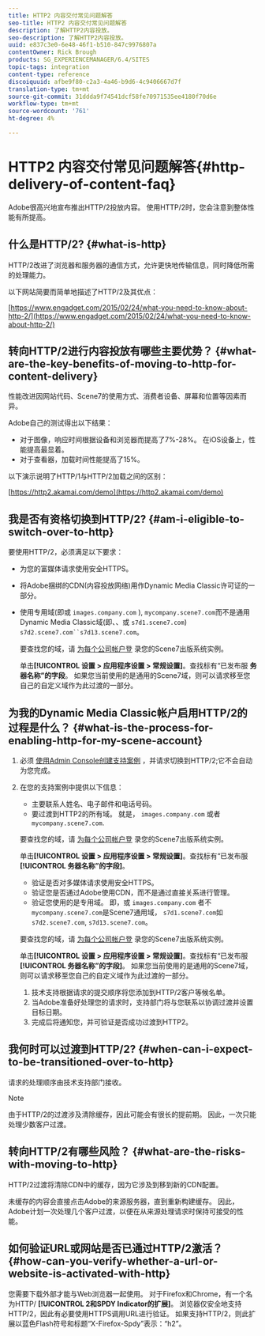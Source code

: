 ```yaml
---
title: HTTP2 内容交付常见问题解答
seo-title: HTTP2 内容交付常见问题解答
description: 了解HTTP2内容投放。
seo-description: 了解HTTP2内容投放。
uuid: e837c3e0-6e48-46f1-b510-847c9976807a
contentOwner: Rick Brough
products: SG_EXPERIENCEMANAGER/6.4/SITES
topic-tags: integration
content-type: reference
discoiquuid: afbe9f80-c2a3-4a46-b9d6-4c9406667d7f
translation-type: tm+mt
source-git-commit: 31ddda9f74541dcf58fe70971535ee4180f70d6e
workflow-type: tm+mt
source-wordcount: '761'
ht-degree: 4%

---
```



# HTTP2 内容交付常见问题解答{#http-delivery-of-content-faq}

Adobe很高兴地宣布推出HTTP/2投放内容。 使用HTTP/2时，您会注意到整体性能有所提高。

## 什么是HTTP/2? {#what-is-http}

HTTP/2改进了浏览器和服务器的通信方式，允许更快地传输信息，同时降低所需的处理能力。

以下网站简要而简单地描述了HTTP/2及其优点：

[https://www.engadget.com/2015/02/24/what-you-need-to-know-about-http-2/](https://www.engadget.com/2015/02/24/what-you-need-to-know-about-http-2/)

## 转向HTTP/2进行内容投放有哪些主要优势？ {#what-are-the-key-benefits-of-moving-to-http-for-content-delivery}

性能改进因网站代码、Scene7的使用方式、消费者设备、屏幕和位置等因素而异。

Adobe自己的测试得出以下结果：

* 对于图像，响应时间根据设备和浏览器而提高了7%-28%。 在iOS设备上，性能提高最显着。
* 对于查看器，加载时间性能提高了15%。

以下演示说明了HTTP/1与HTTP/2加载之间的区别：

[https://http2.akamai.com/demo](https://http2.akamai.com/demo)

## 我是否有资格切换到HTTP/2? {#am-i-eligible-to-switch-over-to-http}

要使用HTTP/2，必须满足以下要求：

* 为您的富媒体请求使用安全HTTPS。
* 将Adobe捆绑的CDN(内容投放网络)用作Dynamic Media Classic许可证的一部分。
* 使用专用域(即或 `images.company.com` ), `mycompany.scene7.com`而不是通用Dynamic Media Classic域(即、、或 `s7d1.scene7.com`) `s7d2.scene7.com``s7d13.scene7.com`。

   要查找您的域，请 [为每个公司帐户登](https://www.adobe.com/marketing-cloud/experience-manager/scene7-login.html) 录您的Scene7出版系统实例。

   单击&#x200B;**[!UICONTROL 设置 > 应用程序设置 > 常规设置]**。查找标有“已发布服 **务器名称”的字段**。 如果您当前使用的是通用的Scene7域，则可以请求移至您自己的自定义域作为此过渡的一部分。

## 为我的Dynamic Media Classic帐户启用HTTP/2的过程是什么？ {#what-is-the-process-for-enabling-http-for-my-scene-account}

1. 必须 [使用Admin Console创建支持案例](https://helpx.adobe.com/enterprise/admin-guide.html/enterprise/using/support-for-experience-cloud.ug.html) ，并请求切换到HTTP/2;它不会自动为您完成。
1. 在您的支持案例中提供以下信息：

   * 主要联系人姓名、电子邮件和电话号码。
   * 要过渡到HTTP2的所有域。 就是， `images.company.com` 或者 `mycompany.scene7.com`.

   要查找您的域，请 [为每个公司帐户登](https://www.adobe.com/marketing-cloud/experience-manager/scene7-login.html) 录您的Scene7出版系统实例。

   单击&#x200B;**[!UICONTROL 设置 > 应用程序设置 > 常规设置]**。查找标有“已发布服 **[!UICONTROL 务器名称”的字段]**。

   * 验证是否对多媒体请求使用安全HTTPS。
   * 验证您是否通过Adobe使用CDN，而不是通过直接关系进行管理。
   * 验证您使用的是专用域。 即，或 `images.company.com` 者不 `mycompany.scene7.com`是Scene7通用域， `s7d1.scene7.com`如 `s7d2.scene7.com`, `s7d13.scene7.com`。

   要查找您的域，请 [为每个公司帐户登](https://www.adobe.com/marketing-cloud/experience-manager/scene7-login.html) 录您的Scene7出版系统实例。

   单击&#x200B;**[!UICONTROL 设置 > 应用程序设置 > 常规设置]**。查找标有“已发布服 **[!UICONTROL 务器名称”的字段]**。 如果您当前使用的是通用的Scene7域，则可以请求移至您自己的自定义域作为此过渡的一部分。

   1. 技术支持根据请求的提交顺序将您添加到HTTP/2客户等候名单。
   1. 当Adobe准备好处理您的请求时，支持部门将与您联系以协调过渡并设置目标日期。
   1. 完成后将通知您，并可验证是否成功过渡到HTTP2。



## 我何时可以过渡到HTTP/2? {#when-can-i-expect-to-be-transitioned-over-to-http}

请求的处理顺序由技术支持部门接收。

>[!NOTE]
>
>由于HTTP/2的过渡涉及清除缓存，因此可能会有很长的提前期。 因此，一次只能处理少数客户过渡。

## 转向HTTP/2有哪些风险？ {#what-are-the-risks-with-moving-to-http}

HTTP/2过渡将清除CDN中的缓存，因为它涉及到移到新的CDN配置。

未缓存的内容会直接点击Adobe的来源服务器，直到重新构建缓存。 因此，Adobe计划一次处理几个客户过渡，以便在从来源处理请求时保持可接受的性能。

## 如何验证URL或网站是否已通过HTTP/2激活？ {#how-can-you-verify-whether-a-url-or-website-is-activated-with-http}

您需要下载外部才能与Web浏览器一起使用。 对于Firefox和Chrome，有一个名为HTTP/ **[!UICONTROL 2和SPDY Indicator的扩展]**。 浏览器仅安全地支持HTTP/2，因此有必要使用HTTPS调用URL进行验证。 如果支持HTTP/2，则此扩展以蓝色Flash符号和标题“X-Firefox-Spdy”表示：“h2”。
